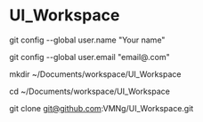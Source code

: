 # UI_Workspace
git config --global user.name "Your name"

git config --global user.email "email@.com"

mkdir ~/Documents/workspace/UI_Workspace

cd ~/Documents/workspace/UI_Workspace

git clone git@github.com:VMNg/UI_Workspace.git



